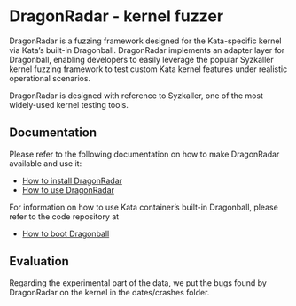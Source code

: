 # DragonRadar - kernel fuzzer

DragonRadar is a fuzzing framework designed for the Kata-specific kernel via Kata’s built-in Dragonball. 
DragonRadar implements an adapter layer for Dragonball, enabling developers to easily leverage the popular Syzkaller kernel fuzzing framework to test custom Kata kernel features under realistic operational scenarios. 

DragonRadar is designed with reference to Syzkaller, one of the most widely-used kernel testing tools.


## Documentation
Please refer to the following documentation on how to make DragonRadar available and use it:

- [How to install DragonRadar](docs/setup.md)
- [How to use DragonRadar](docs/usage.md)
  
For information on how to use Kata container’s built-in Dragonball, please refer to the code repository at 
- [How to boot Dragonball](https://github.com/openanolis/dbs-cli)

## Evaluation
Regarding the experimental part of the data, we put the bugs found by DragonRadar on the kernel in the dates/crashes folder.

